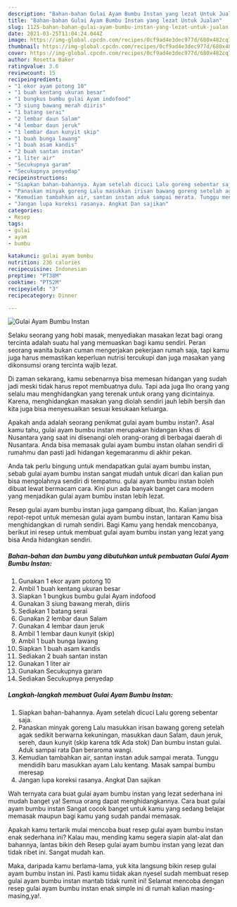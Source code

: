 ```yaml
---
description: "Bahan-bahan Gulai Ayam Bumbu Instan yang lezat Untuk Jualan"
title: "Bahan-bahan Gulai Ayam Bumbu Instan yang lezat Untuk Jualan"
slug: 1125-bahan-bahan-gulai-ayam-bumbu-instan-yang-lezat-untuk-jualan
date: 2021-03-25T11:04:24.044Z
image: https://img-global.cpcdn.com/recipes/0cf9ad4e3dec977d/680x482cq70/gulai-ayam-bumbu-instan-foto-resep-utama.jpg
thumbnail: https://img-global.cpcdn.com/recipes/0cf9ad4e3dec977d/680x482cq70/gulai-ayam-bumbu-instan-foto-resep-utama.jpg
cover: https://img-global.cpcdn.com/recipes/0cf9ad4e3dec977d/680x482cq70/gulai-ayam-bumbu-instan-foto-resep-utama.jpg
author: Rosetta Baker
ratingvalue: 3.6
reviewcount: 15
recipeingredient:
- "1 ekor ayam potong 10"
- "1 buah kentang ukuran besar"
- "1 bungkus bumbu gulai Ayam indofood"
- "3 siung bawang merah diiris"
- "1 batang serai"
- "2 lembar daun Salam"
- "4 lembar daun jeruk"
- "1 lembar daun kunyit skip"
- "1 buah bunga lawang"
- "1 buah asam kandis"
- "2 buah santan instan"
- "1 liter air"
- "Secukupnya garam"
- "Secukupnya penyedap"
recipeinstructions:
- "Siapkan bahan-bahannya. Ayam setelah dicuci Lalu goreng sebentar saja."
- "Panaskan minyak goreng Lalu masukkan irisan bawang goreng setelah agak sedikit berwarna kekuningan, masukkan daun Salam, daun jeruk, sereh, daun kunyit (skip karena tdk Ada stok) Dan bumbu instan gulai. Aduk sampai rata Dan beraroma wangi."
- "Kemudian tambahkan air, santan instan aduk sampai merata. Tunggu mendidih baru masukkan ayam Lalu kentang. Masak sampai bumbu meresap"
- "Jangan lupa koreksi rasanya. Angkat Dan sajikan"
categories:
- Resep
tags:
- gulai
- ayam
- bumbu

katakunci: gulai ayam bumbu 
nutrition: 236 calories
recipecuisine: Indonesian
preptime: "PT38M"
cooktime: "PT52M"
recipeyield: "3"
recipecategory: Dinner

---
```



![Gulai Ayam Bumbu Instan](https://img-global.cpcdn.com/recipes/0cf9ad4e3dec977d/680x482cq70/gulai-ayam-bumbu-instan-foto-resep-utama.jpg)

Selaku seorang yang hobi masak, menyediakan masakan lezat bagi orang tercinta adalah suatu hal yang memuaskan bagi kamu sendiri. Peran seorang  wanita bukan cuman mengerjakan pekerjaan rumah saja, tapi kamu juga harus memastikan keperluan nutrisi tercukupi dan juga masakan yang dikonsumsi orang tercinta wajib lezat.

Di zaman  sekarang, kamu sebenarnya bisa memesan hidangan yang sudah jadi meski tidak harus repot membuatnya dulu. Tapi ada juga lho orang yang selalu mau menghidangkan yang terenak untuk orang yang dicintainya. Karena, menghidangkan masakan yang diolah sendiri jauh lebih bersih dan kita juga bisa menyesuaikan sesuai kesukaan keluarga. 



Apakah anda adalah seorang penikmat gulai ayam bumbu instan?. Asal kamu tahu, gulai ayam bumbu instan merupakan hidangan khas di Nusantara yang saat ini disenangi oleh orang-orang di berbagai daerah di Nusantara. Anda bisa memasak gulai ayam bumbu instan olahan sendiri di rumahmu dan pasti jadi hidangan kegemaranmu di akhir pekan.

Anda tak perlu bingung untuk mendapatkan gulai ayam bumbu instan, sebab gulai ayam bumbu instan sangat mudah untuk dicari dan kalian pun bisa mengolahnya sendiri di tempatmu. gulai ayam bumbu instan boleh dibuat lewat bermacam cara. Kini pun ada banyak banget cara modern yang menjadikan gulai ayam bumbu instan lebih lezat.

Resep gulai ayam bumbu instan juga gampang dibuat, lho. Kalian jangan repot-repot untuk memesan gulai ayam bumbu instan, lantaran Kamu bisa menghidangkan di rumah sendiri. Bagi Kamu yang hendak mencobanya, berikut ini resep untuk membuat gulai ayam bumbu instan yang lezat yang bisa Anda hidangkan sendiri.

<!--inarticleads1-->

##### Bahan-bahan dan bumbu yang dibutuhkan untuk pembuatan Gulai Ayam Bumbu Instan:

1. Gunakan 1 ekor ayam potong 10
1. Ambil 1 buah kentang ukuran besar
1. Siapkan 1 bungkus bumbu gulai Ayam indofood
1. Gunakan 3 siung bawang merah, diiris
1. Sediakan 1 batang serai
1. Gunakan 2 lembar daun Salam
1. Gunakan 4 lembar daun jeruk
1. Ambil 1 lembar daun kunyit (skip)
1. Ambil 1 buah bunga lawang
1. Siapkan 1 buah asam kandis
1. Sediakan 2 buah santan instan
1. Gunakan 1 liter air
1. Gunakan Secukupnya garam
1. Sediakan Secukupnya penyedap




<!--inarticleads2-->

##### Langkah-langkah membuat Gulai Ayam Bumbu Instan:

1. Siapkan bahan-bahannya. Ayam setelah dicuci Lalu goreng sebentar saja.
1. Panaskan minyak goreng Lalu masukkan irisan bawang goreng setelah agak sedikit berwarna kekuningan, masukkan daun Salam, daun jeruk, sereh, daun kunyit (skip karena tdk Ada stok) Dan bumbu instan gulai. Aduk sampai rata Dan beraroma wangi.
1. Kemudian tambahkan air, santan instan aduk sampai merata. Tunggu mendidih baru masukkan ayam Lalu kentang. Masak sampai bumbu meresap
1. Jangan lupa koreksi rasanya. Angkat Dan sajikan




Wah ternyata cara buat gulai ayam bumbu instan yang lezat sederhana ini mudah banget ya! Semua orang dapat menghidangkannya. Cara buat gulai ayam bumbu instan Sangat cocok banget untuk kamu yang sedang belajar memasak maupun bagi kamu yang sudah pandai memasak.

Apakah kamu tertarik mulai mencoba buat resep gulai ayam bumbu instan enak sederhana ini? Kalau mau, mending kamu segera siapin alat-alat dan bahannya, lantas bikin deh Resep gulai ayam bumbu instan yang lezat dan tidak ribet ini. Sangat mudah kan. 

Maka, daripada kamu berlama-lama, yuk kita langsung bikin resep gulai ayam bumbu instan ini. Pasti kamu tiidak akan nyesel sudah membuat resep gulai ayam bumbu instan mantab tidak rumit ini! Selamat mencoba dengan resep gulai ayam bumbu instan enak simple ini di rumah kalian masing-masing,ya!.

